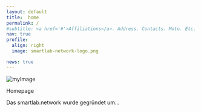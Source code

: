 ```yaml
---
layout: default
title:  home
permalink: /
#subtitle: <a href='#'>Affiliations</a>. Address. Contacts. Moto. Etc.
nav: true
profile:
  align: right
  image: smartlab-network-logo.png

news: true
---
```


<img src="assets/img/logo-projetion.jpg" alt="myImage">


Homepage

Das smartlab.network wurde gegr&uuml;ndet um...
